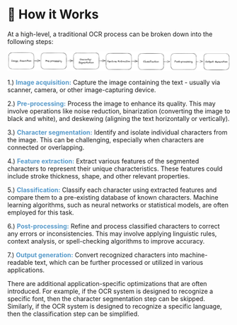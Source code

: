 # 🧠 How it Works

At a high-level, a traditional OCR process can be broken down into the following steps:

[![Tradition OCR Processing Pipeline](../../../assets/img//ocr/traditional-ocr.png)](../../../assets/img//ocr/traditional-ocr.png)

1.) <span style="color:#579aca"><b>Image acquisition:</b></span> Capture the image containing the text - usually via scanner, camera, or other image-capturing device.

2.) <span style="color:#579aca"><b>Pre-processing:</b></span> Process the image to enhance its quality. This may involve operations like noise reduction, binarization (converting the image to black and white), and deskewing (aligning the text horizontally or vertically).

3.) <span style="color:#579aca"><b>Character segmentation:</b></span> Identify and isolate individual characters from the image. This can be challenging, especially when characters are connected or overlapping.

4.) <span style="color:#579aca"><b>Feature extraction:</b></span> Extract various features of the segmented characters to represent their unique characteristics. These features could include stroke thickness, shape, and other relevant properties.

5.) <span style="color:#579aca"><b>Classification:</b></span> Classify each character using extracted features and compare them to a pre-existing database of known characters. Machine learning algorithms, such as neural networks or statistical models, are often employed for this task.

6.) <span style="color:#579aca"><b>Post-processing:</b></span> Refine and process classified characters to correct any errors or inconsistencies. This may involve applying linguistic rules, context analysis, or spell-checking algorithms to improve accuracy.

7.) <span style="color:#579aca"><b>Output generation:</b></span> Convert recognized characters into machine-readable text, which can be further processed or utilized in various applications.

There are additional application-specific optimizations that are often introduced. For example, if the OCR system is designed to recognize a specific font, then the character segmentation step can be skipped. Similarly, if the OCR system is designed to recognize a specific language, then the classification step can be simplified.